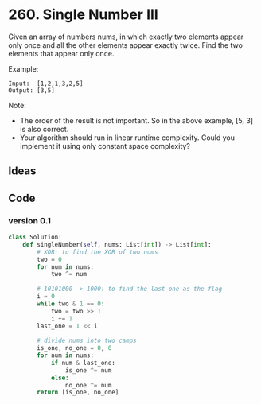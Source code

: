 # 260. Single Number III


Given an array of numbers nums, in which exactly two elements appear only once and all the other elements appear exactly twice. Find the two elements that appear only once.

Example:

```
Input:  [1,2,1,3,2,5]
Output: [3,5]
```


Note:

* The order of the result is not important. So in the above example, [5, 3] is also correct.
* Your algorithm should run in linear runtime complexity. Could you implement it using only constant space complexity?


## Ideas

## Code 


### version 0.1

``` python
class Solution:
    def singleNumber(self, nums: List[int]) -> List[int]:
        # XOR: to find the XOR of two nums
        two = 0 
        for num in nums:
            two ^= num
        
        # 10101000 -> 1000: to find the last one as the flag 
        i = 0
        while two & 1 == 0:
            two = two >> 1
            i += 1
        last_one = 1 << i
        
        # divide nums into two camps
        is_one, no_one = 0, 0
        for num in nums:
            if num & last_one:
                is_one ^= num
            else:
                no_one ^= num
        return [is_one, no_one]
 
```
